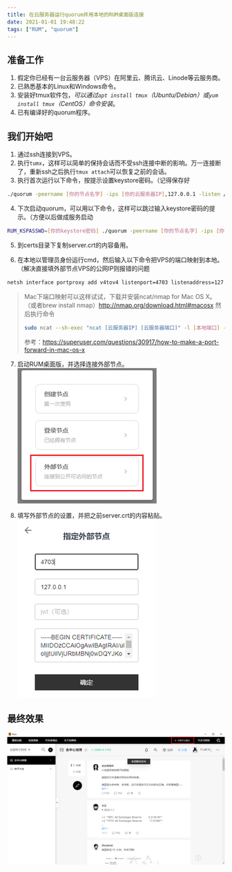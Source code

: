 ```yaml
---
title: 在云服务器运行quorum并用本地的RUM桌面版连接
date: 2021-01-01 19:48:22
tags: ["RUM", "quorum"]
---
```


## 准备工作

1. 假定你已经有一台云服务器（VPS）在阿里云、腾讯云、Linode等云服务商。
2. 已熟悉基本的Linux和Windows命令。
3. 安装好tmux软件包，*可以通过`apt install tmux`（Ubuntu/Debian）或`yum install tmux`（CentOS）命令安装*。
4. 已有编译好的quorum程序。

## 我们开始吧

1. 通过ssh连接到VPS。
2. 执行`tumx`，这样可以简单的保持会话而不受ssh连接中断的影响。万一连接断了，重新ssh之后执行`tmux attach`可以恢复之前的会话。
3. 执行首次运行以下命令，按提示设置keystore密码。（记得保存好
```bash
./quorum -peername [你的节点名字] -ips [你的云服务器IP],127.0.0.1 -listen /ip4/0.0.0.0/tcp/4702 -apilisten :4703 -peer /ip4/94.23.17.189/tcp/10666/p2p/16Uiu2HAmGTcDnhj3KVQUwVx8SGLyKBXQwfAxNayJdEwfsnUYKK4u,/ip4/132.145.109.63/tcp/10666/p2p/16Uiu2HAmTovb8kAJiYK8saskzz7cRQhb45NRK5AsbtdmYsLfD3RMshell
```
4. 下次启动quorum，可以用以下命令，这样可以跳过输入keystore密码的提示。（方便以后做成服务启动
```bash
RUM_KSPASSWD=[你的keystore密码] ./quorum -peername [你的节点名字] -ips [你的云服务器IP] -listen /ip4/0.0.0.0/tcp/4702 -apilisten :4703 -peer /ip4/94.23.17.189/tcp/10666/p2p/16Uiu2HAmGTcDnhj3KVQUwVx8SGLyKBXQwfAxNayJdEwfsnUYKK4u,/ip4/132.145.109.63/tcp/10666/p2p/16Uiu2HAmTovb8kAJiYK8saskzz7cRQhb45NRK5AsbtdmYsLfD3RM
```

5. 到certs目录下复制server.crt的内容备用。

6. 在本地以管理员身份运行cmd，然后输入以下命令把VPS的端口映射到本地。（解决直接填外部节点VPS的公网IP则报错的问题
```cmd
netsh interface portproxy add v4tov4 listenport=4703 listenaddress=127.0.0.1 connectport=4703 connectaddress=[你的云服务器IP]
```

> Mac下端口映射可以这样试试，下载并安装ncat/nmap for Mac OS X。（或者brew install nmap）http://nmap.org/download.html#macosx 
> 然后执行命令
>
> ```bash
> sudo ncat --sh-exec "ncat [云服务器IP] [云服务器端口]" -l [本地端口] --keep-open
> ```
> 参考：https://superuser.com/questions/30917/how-to-make-a-port-forward-in-mac-os-x
>

7. 启动RUM桌面版，并选择连接外部节点。
![quorum-in-vps-01](images/run-quorum-in-vps-01.png)

8. 填写外部节点的设置，并把之前server.crt的内容粘贴。
![quorum-in-vps-02](images/run-quorum-in-vps-02.png)

## 最终效果

![quorum-in-vps-03](images/run-quorum-in-vps-03.png)

